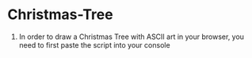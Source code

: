 # Christmas-Tree

1. In order to draw a Christmas Tree with ASCII art in your browser, you need to first paste the script into your console
